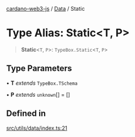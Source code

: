[cardano-web3-js](../../../index.md) / [Data](../index.md) / Static

# Type Alias: Static\<T, P\>

> **Static**\<`T`, `P`\>: `TypeBox.Static`\<`T`, `P`\>

## Type Parameters

• **T** *extends* `TypeBox.TSchema`

• **P** *extends* `unknown`[] = []

## Defined in

[src/utils/data/index.ts:21](https://github.com/xray-network/cardano-web3-js/blob/51359f53a33988f2d248eab0454f4ef69063970a/src/utils/data/index.ts#L21)
